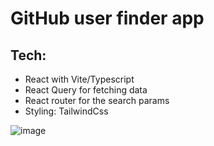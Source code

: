 # GitHub user finder app

## Tech:
- React with Vite/Typescript
- React Query for fetching data
- React router for the search params
- Styling: TailwindCss

![image](https://user-images.githubusercontent.com/79634799/197417076-4b9dad1e-d91e-435c-9e91-9b8fea0920ec.png)
